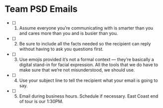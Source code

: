 # Team PSD Emails 

- [ ] 1.	Assume everyone you’re communicating with is smarter than you and cares more than you and is busier than you.

- [ ] 2.	Be sure to include all the facts needed so the recipient can reply without having to ask you questions first.

- [ ] 3.	Use emojis provided it’s not a formal context — they’re basically a digital stand-in for facial expression. All the tools that we do have to make sure that we’re not misunderstood, we should use.

- [ ] 4.	Use your subject line to tell the recipient what your email is going to say.

- [ ] 5.	Email during business hours. Schedule if necessary. East Coast end of tour is our 1:30PM.
